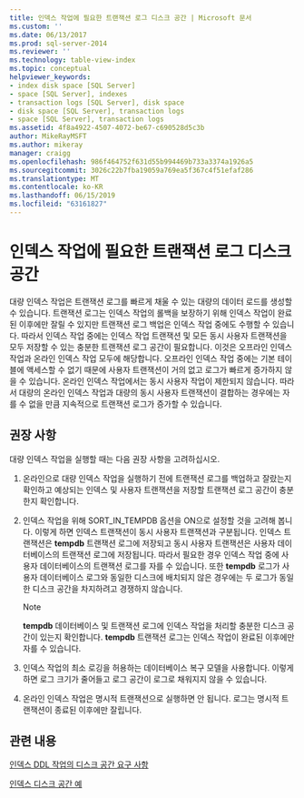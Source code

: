 ```yaml
---
title: 인덱스 작업에 필요한 트랜잭션 로그 디스크 공간 | Microsoft 문서
ms.custom: ''
ms.date: 06/13/2017
ms.prod: sql-server-2014
ms.reviewer: ''
ms.technology: table-view-index
ms.topic: conceptual
helpviewer_keywords:
- index disk space [SQL Server]
- space [SQL Server], indexes
- transaction logs [SQL Server], disk space
- disk space [SQL Server], transaction logs
- space [SQL Server], transaction logs
ms.assetid: 4f8a4922-4507-4072-be67-c690528d5c3b
author: MikeRayMSFT
ms.author: mikeray
manager: craigg
ms.openlocfilehash: 986f464752f631d55b994469b733a3374a1926a5
ms.sourcegitcommit: 3026c22b7fba19059a769ea5f367c4f51efaf286
ms.translationtype: MT
ms.contentlocale: ko-KR
ms.lasthandoff: 06/15/2019
ms.locfileid: "63161827"
---
```

# <a name="transaction-log-disk-space-for-index-operations"></a>인덱스 작업에 필요한 트랜잭션 로그 디스크 공간
  대량 인덱스 작업은 트랜잭션 로그를 빠르게 채울 수 있는 대량의 데이터 로드를 생성할 수 있습니다. 트랜잭션 로그는 인덱스 작업의 롤백을 보장하기 위해 인덱스 작업이 완료된 이후에만 잘릴 수 있지만 트랜잭션 로그 백업은 인덱스 작업 중에도 수행할 수 있습니다. 따라서 인덱스 작업 중에는 인덱스 작업 트랜잭션 및 모든 동시 사용자 트랜잭션을 모두 저장할 수 있는 충분한 트랜잭션 로그 공간이 필요합니다. 이것은 오프라인 인덱스 작업과 온라인 인덱스 작업 모두에 해당합니다. 오프라인 인덱스 작업 중에는 기본 테이블에 액세스할 수 없기 때문에 사용자 트랜잭션이 거의 없고 로그가 빠르게 증가하지 않을 수 있습니다. 온라인 인덱스 작업에서는 동시 사용자 작업이 제한되지 않습니다. 따라서 대량의 온라인 인덱스 작업과 대량의 동시 사용자 트랜잭션이 결합하는 경우에는 자를 수 없을 만큼 지속적으로 트랜잭션 로그가 증가할 수 있습니다.  
  
## <a name="recommendations"></a>권장 사항  
 대량 인덱스 작업을 실행할 때는 다음 권장 사항을 고려하십시오.  
  
1.  온라인으로 대량 인덱스 작업을 실행하기 전에 트랜잭션 로그를 백업하고 잘랐는지 확인하고 예상되는 인덱스 및 사용자 트랜잭션을 저장할 트랜잭션 로그 공간이 충분한지 확인합니다.  
  
2.  인덱스 작업을 위해 SORT_IN_TEMPDB 옵션을 ON으로 설정할 것을 고려해 봅니다. 이렇게 하면 인덱스 트랜잭션이 동시 사용자 트랜잭션과 구분됩니다. 인덱스 트랜잭션은 **tempdb** 트랜잭션 로그에 저장되고 동시 사용자 트랜잭션은 사용자 데이터베이스의 트랜잭션 로그에 저장됩니다. 따라서 필요한 경우 인덱스 작업 중에 사용자 데이터베이스의 트랜잭션 로그를 자를 수 있습니다. 또한 **tempdb** 로그가 사용자 데이터베이스 로그와 동일한 디스크에 배치되지 않은 경우에는 두 로그가 동일한 디스크 공간을 차지하려고 경쟁하지 않습니다.  
  
    > [!NOTE]  
    >  **tempdb** 데이터베이스 및 트랜잭션 로그에 인덱스 작업을 처리할 충분한 디스크 공간이 있는지 확인합니다. **tempdb** 트랜잭션 로그는 인덱스 작업이 완료된 이후에만 자를 수 있습니다.  
  
3.  인덱스 작업의 최소 로깅을 허용하는 데이터베이스 복구 모델을 사용합니다. 이렇게 하면 로그 크기가 줄어들고 로그 공간이 로그로 채워지지 않을 수 있습니다.  
  
4.  온라인 인덱스 작업은 명시적 트랜잭션으로 실행하면 안 됩니다. 로그는 명시적 트랜잭션이 종료된 이후에만 잘립니다.  
  
## <a name="related-content"></a>관련 내용  
 [인덱스 DDL 작업의 디스크 공간 요구 사항](disk-space-requirements-for-index-ddl-operations.md)  
  
 [인덱스 디스크 공간 예](index-disk-space-example.md)  
  
  
